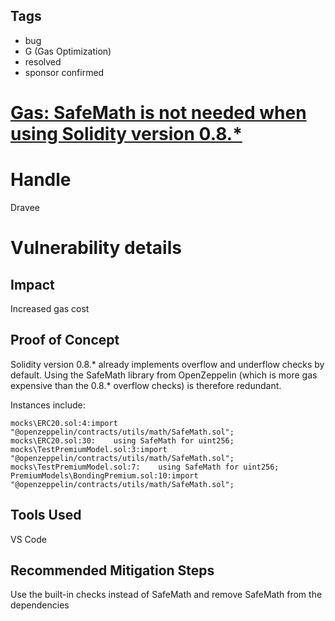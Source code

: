## Tags

- bug
- G (Gas Optimization)
- resolved
- sponsor confirmed

# [Gas: SafeMath is not needed when using Solidity version 0.8.*](https://github.com/code-423n4/2022-01-insure-findings/issues/38) 

# Handle

Dravee


# Vulnerability details

## Impact  
Increased gas cost  
  
## Proof of Concept  
Solidity version 0.8.* already implements overflow and underflow checks by default. 
Using the SafeMath library from OpenZeppelin (which is more gas expensive than the 0.8.* overflow checks) is therefore redundant.  
  
Instances include: 
```  
mocks\ERC20.sol:4:import "@openzeppelin/contracts/utils/math/SafeMath.sol";
mocks\ERC20.sol:30:    using SafeMath for uint256;
mocks\TestPremiumModel.sol:3:import "@openzeppelin/contracts/utils/math/SafeMath.sol";
mocks\TestPremiumModel.sol:7:    using SafeMath for uint256;
PremiumModels\BondingPremium.sol:10:import "@openzeppelin/contracts/utils/math/SafeMath.sol";
```  
  
## Tools Used  
VS Code  
  
## Recommended Mitigation Steps  
Use the built-in checks instead of SafeMath and remove SafeMath from the dependencies


